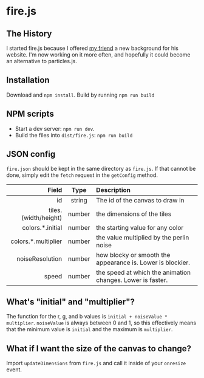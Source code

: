 # fire.js
## The History
I started fire.js because I offered [my friend](https://github.com/jacksonelong) a new background for his website. I'm now working on it more often, and hopefully it could become an alternative to particles.js.

## Installation
Download and `npm install`. Build by running `npm run build`

## NPM scripts
* Start a dev server: `npm run dev`.
* Build the files into `dist/fire.js`: `npm run build`

## JSON config
`fire.json` should be kept in the same directory as `fire.js`. If that cannot be done, simply edit the `fetch` request in the `getConfig` method.

| Field | Type | Description |
| -----:|:----:|:----------- |
| id | string | The id of the canvas to draw in |
| tiles.(width/height) | number | the dimensions of the tiles |
| colors.*.initial | number | the starting value for any color |
| colors.*.multiplier | number | the value multiplied by the perlin noise
| noiseResolution | number | how blocky or smooth the appearance is. Lower is blockier.
| speed | number | the speed at which the animation changes. Lower is faster. |

## What's "initial" and "multiplier"?
The function for the r, g, and b values is `initial + noiseValue * multiplier`. `noiseValue` is always between 0 and 1, so this effectively means that the minimum value is `initial` and the maximum is `multiplier`.

## What if I want the size of the canvas to change?
Import `updateDimensions` from `fire.js` and call it inside of your `onresize` event.